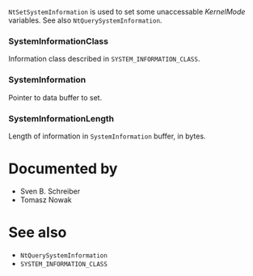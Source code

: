 `NtSetSystemInformation` is used to set some unaccessable *KernelMode* variables. See also `NtQuerySystemInformation`.

### SystemInformationClass

Information class described in `SYSTEM_INFORMATION_CLASS`.

### SystemInformation

Pointer to data buffer to set.

### SystemInformationLength

Length of information in `SystemInformation` buffer, in bytes.

# Documented by

* Sven B. Schreiber
* Tomasz Nowak

# See also

* `NtQuerySystemInformation`
* `SYSTEM_INFORMATION_CLASS`
